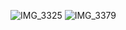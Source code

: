 ![IMG_3325](https://github.com/user-attachments/assets/ba1a8dbd-2ae8-46aa-b952-ee0b47349491)
![IMG_3379](https://github.com/user-attachments/assets/48296069-d9d5-474a-aaed-78208312b4b8)
